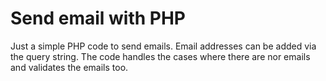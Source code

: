 # Send email with PHP
Just a simple PHP code to send emails. Email addresses can be added via the query string.
The code handles the cases where there are nor emails and validates the emails too.

